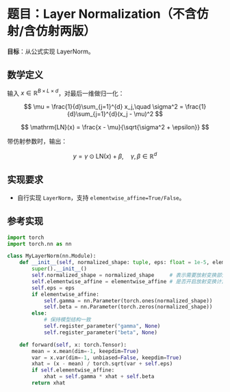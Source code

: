 # 题目：Layer Normalization（不含仿射/含仿射两版）

**目标**：从公式实现 LayerNorm。

## 数学定义

输入 $x \in \mathbb{R}^{B \times L \times d}$，对最后一维做归一化：

$$
\mu = \frac{1}{d}\sum_{j=1}^{d} x_j,\quad
\sigma^2 = \frac{1}{d}\sum_{j=1}^{d}(x_j - \mu)^2
$$

$$
\mathrm{LN}(x) = \frac{x - \mu}{\sqrt{\sigma^2 + \epsilon}}
$$

带仿射参数时，输出：

$$
y = \gamma \odot \mathrm{LN}(x) + \beta,\quad \gamma,\beta \in \mathbb{R}^{d}
$$

## 实现要求

- 自行实现 `LayerNorm`，支持 `elementwise_affine=True/False`。

## 参考实现

```python
import torch
import torch.nn as nn

class MyLayerNorm(nn.Module):
    def __init__(self, normalized_shape: tuple, eps: float = 1e-5, elementwise_affine: bool=True):
        super().__init__()
        self.normalized_shape = normalized_shape     # 表示需要放射变换部分的维度
        self.elementwise_affine = elementwise_affine # 是否开启放射变换计算
        self.eps = eps
        if elementwise_affine:
            self.gamma = nn.Parameter(torch.ones(normalized_shape))
            self.beta = nn.Parameter(torch.zeros(normalized_shape))
        else:
            # 保持模型结构一致
            self.register_parameter("gamma", None)
            self.register_parameter("beta", None)

    def forward(self, x: torch.Tensor):
        mean = x.mean(dim=-1, keepdim=True)
        var = x.var(dim=-1, unbiased=False, keepdim=True)
        xhat = (x - mean) / torch.sqrt(var + self.eps)
        if self.elementwise_affine:
            xhat = self.gamma * xhat + self.beta
        return xhat
```
